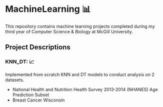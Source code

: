 # MachineLearning :bar_chart:

This repository contains machine learning projects completed during my third year of Computer Science & Biology at McGill University.

## Project Descriptions

### KNN_DT: :chart_with_upwards_trend:
Implemented from scratch KNN and DT models to conduct analysis on 2 datasets.
- National Health and Nutrition Health Survey 2013-2014 (NHANES) Age Prediction Subset
- Breast Cancer Wisconsin

### 
